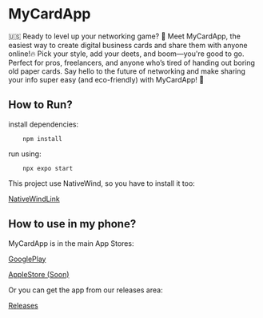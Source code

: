 # MyCardApp

🇺🇸 Ready to level up your networking game? 🎉 Meet MyCardApp, the easiest way to create digital business cards and share them with anyone online!🔥 Pick your style, add your deets, and boom—you're good to go. Perfect for pros, freelancers, and anyone who’s tired of handing out boring old paper cards. Say hello to the future of networking and make sharing your info super easy (and eco-friendly) with MyCardApp! 🚀

## How to Run?

install dependencies:

        npm install

run using:

        npx expo start

This project use NativeWind, so you have to install it too:

[NativeWindLink](linkpronativewind)

## How to use in my phone?

MyCardApp is in the main App Stores:

[GooglePlay](googleplaylink)

[AppleStore (Soon)](soon)

Or you can get the app from our releases area:

[Releases]()
